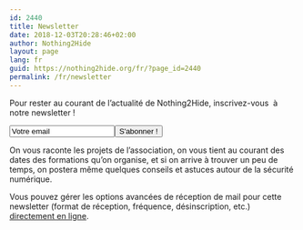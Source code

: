 ```yaml
---
id: 2440
title: Newsletter
date: 2018-12-03T20:28:46+02:00
author: Nothing2Hide
layout: page
lang: fr
guid: https://nothing2hide.org/fr/?page_id=2440
permalink: /fr/newsletter
---
```


Pour rester au courant de l&rsquo;actualité de Nothing2Hide, inscrivez-vous&nbsp; à notre newsletter !  

<form id="nln2h" action="https://nothing2hide.org/cgi-bin/mailman/subscribe/news" method="post">
	<p><input name="email" type="Text" value="Votre email" data-cip-id="cIPJQ342845639" /><button type="submit">S'abonner !</button></p>
</form>

On vous raconte les projets de l&rsquo;association, on vous tient au courant des dates des formations qu&rsquo;on organise, et si on arrive à trouver un peu de temps, on postera même quelques conseils et astuces autour de la sécurité numérique.

Vous pouvez gérer les options avancées de réception de mail pour cette newsletter (format de réception, fréquence, désinscription, etc.) [directement en ligne](https://nothing2hide.org/cgi-bin/mailman/listinfo/news).
